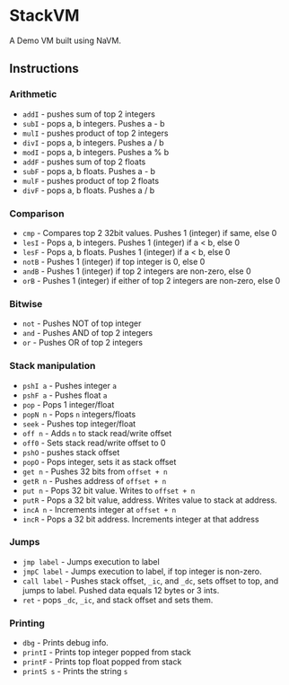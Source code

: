 # StackVM

A Demo VM built using NaVM.

## Instructions

### Arithmetic

* `addI` - pushes sum of top 2 integers
* `subI` - pops a, b integers. Pushes a - b
* `mulI` - pushes product of top 2 integers
* `divI` - pops a, b integers. Pushes a / b
* `modI` - pops a, b integers. Pushes a % b
* `addF` - pushes sum of top 2 floats
* `subF` - pops a, b floats. Pushes a - b
* `mulF` - pushes product of top 2 floats
* `divF` - pops a, b floats. Pushes a / b

### Comparison

* `cmp` - Compares top 2 32bit values. Pushes 1 (integer) if same, else 0
* `lesI` - Pops a, b integers. Pushes 1 (integer) if a < b, else 0
* `lesF` - Pops a, b floats. Pushes 1 (integer) if a < b, else 0
* `notB` - Pushes 1 (integer) if top integer is 0, else 0
* `andB` - Pushes 1 (integer) if top 2 integers are non-zero, else 0
* `orB` - Pushes 1 (integer) if either of top 2 integers are non-zero, else 0

### Bitwise

* `not` - Pushes NOT of top integer
* `and` - Pushes AND of top 2 integers
* `or` - Pushes OR of top 2 integers

### Stack manipulation

* `pshI a` - Pushes integer `a`
* `pshF a` - Pushes float `a`
* `pop` - Pops 1 integer/float
* `popN n` - Pops `n` integers/floats
* `seek` - Pushes top integer/float
* `off n` - Adds `n` to stack read/write offset
* `off0` - Sets stack read/write offset to 0
* `pshO` - pushes stack offset
* `popO` - Pops integer, sets it as stack offset
* `get n` - Pushes 32 bits from `offset + n`
* `getR n` - Pushes address of `offset + n`
* `put n` - Pops 32 bit value. Writes to `offset + n`
* `putR` - Pops a 32 bit value, address. Writes value to stack at address.
* `incA n` - Increments integer at `offset + n`
* `incR` - Pops a 32 bit address. Increments integer at that address

### Jumps

* `jmp label` - Jumps execution to label
* `jmpC label` - Jumps execution to label, if top integer is non-zero.
* `call label` - Pushes stack offset, `_ic`, and `_dc`, sets offset to top,
	and jumps to label. Pushed data equals 12 bytes or 3 ints.
* `ret` - pops `_dc`, `_ic`, and stack offset and sets them.

### Printing

* `dbg` - Prints debug info. 
* `printI` - Prints top integer popped from stack
* `printF` - Prints top float popped from stack
* `printS s` - Prints the string `s`
